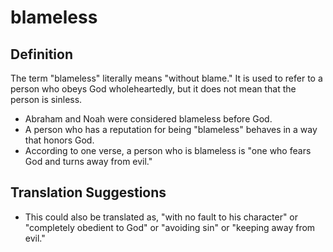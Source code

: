 # blameless

## Definition

The term "blameless" literally means "without blame." It is used to refer to a person who obeys God wholeheartedly, but it does not mean that the person is sinless.

* Abraham and Noah were considered blameless before God.
* A person who has a reputation for being "blameless" behaves in a way that honors God.
* According to one verse, a person who is blameless is "one who fears God and turns away from evil."


## Translation Suggestions



* This could also be translated as, "with no fault to his character" or "completely obedient to God" or "avoiding sin" or "keeping away from evil."